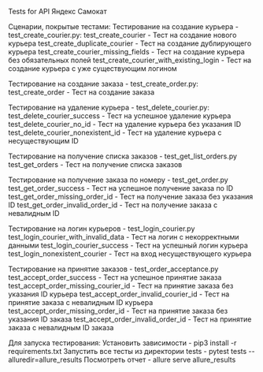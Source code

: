 Tests for API Яндекс Самокат

Сценарии, покрытые тестами:
Тестирование на создание курьера - test_create_courier.py:
test_create_courier - Тест на создание нового курьера
test_create_duplicate_courier - Тест на создание дублирующего курьера
test_create_courier_missing_fields - Тест на создание курьера без обязательных полей
test_create_courier_with_existing_login - Тест на создание курьера с уже существующим логином

Тестирование на создание заказа - test_create_order.py:
test_create_order - Тест на создание заказа

Тестирование на удаление курьера - test_delete_courier.py:
test_delete_courier_success - Тест на успешное удаление курьера
test_delete_courier_no_id - Тест на удаление курьера без указания ID
test_delete_courier_nonexistent_id - Тест на удаление курьера с несуществующим ID

Тестирование на получение списка заказов - test_get_list_orders.py
test_get_orders - Тест на получение списка заказов

Тестирование на получение заказа по номеру - test_get_order.py
test_get_order_success - Тест на успешное получение заказа по ID
test_get_order_missing_order_id - Тест на получение заказа без указания ID
test_get_order_invalid_order_id - Тест на получение заказа с невалидным ID

Тестирование на логин курьеров - test_login_courier.py
test_login_courier_with_invalid_data - Тест на логин с некорректными данными
test_login_courier_success - Тест на успешный логин курьера
test_login_nonexistent_courier - Тест на вход несуществующего курьера

Тестирование на принятие заказов - test_order_acceptance.py
test_accept_order_success - Тест на успешное принятие заказа
test_accept_order_missing_courier_id - Тест на принятие заказа без указания ID курьера
test_accept_order_invalid_courier_id - Тест на принятие заказа с невалидным ID курьера
test_accept_order_missing_order_id - Тест на принятие заказа без указания ID заказа
test_accept_order_invalid_order_id - Тест на принятие заказа с невалидным ID заказа

Для запуска тестирования:
Установить зависимости - pip3 install -r requirements.txt
Запустить все тесты из директории tests - pytest tests --alluredir=allure_results
Посмотреть отчет - allure serve allure_results

